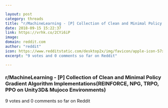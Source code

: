 ```yaml
---

layout: post
category: threads
title: "r/MachineLearning - [P] Collection of Clean and Minimal Policy Gradient Algorithm Implementations(REINFORCE, NPG, TRPO, PPO on Unity3D&amp; Mujoco Environments)"
date: 2018-09-15 15:22:37
link: https://vrhk.co/2CYi6iP
image: 
domain: reddit.com
author: "reddit"
icon: https://www.redditstatic.com/desktop2x/img/favicon/apple-icon-57x57.png
excerpt: "9 votes and 0 comments so far on Reddit"

---
```


### r/MachineLearning - [P] Collection of Clean and Minimal Policy Gradient Algorithm Implementations(REINFORCE, NPG, TRPO, PPO on Unity3D&amp; Mujoco Environments)

9 votes and 0 comments so far on Reddit